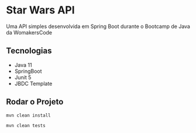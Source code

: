 # Star Wars API
Uma API simples desenvolvida em Spring Boot durante o Bootcamp de Java da WomakersCode

## Tecnologias
- Java 11
- SpringBoot
- Junit 5
- JBDC Template

## Rodar o Projeto
``` mvn clean install ```

``` mvn clean tests ```
